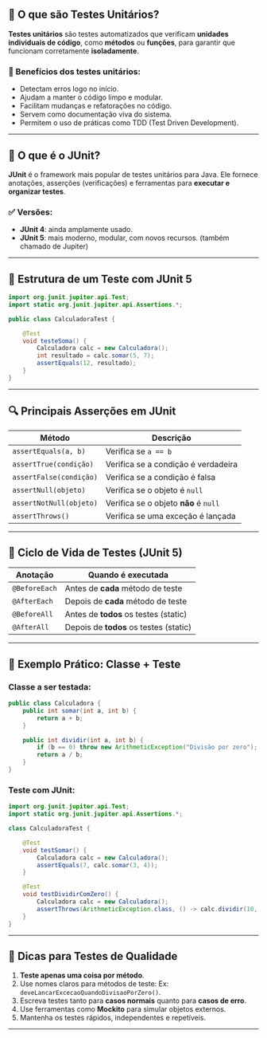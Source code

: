## 🧪 O que são Testes Unitários?

**Testes unitários** são testes automatizados que verificam **unidades individuais de código**, como **métodos** ou **funções**, para garantir que funcionam corretamente **isoladamente**.

### 📌 Benefícios dos testes unitários:

* Detectam erros logo no início.
* Ajudam a manter o código limpo e modular.
* Facilitam mudanças e refatorações no código.
* Servem como documentação viva do sistema.
* Permitem o uso de práticas como TDD (Test Driven Development).

---

## 🧰 O que é o JUnit?

**JUnit** é o framework mais popular de testes unitários para Java. Ele fornece anotações, asserções (verificações) e ferramentas para **executar e organizar testes**.

### ✅ Versões:

* **JUnit 4**: ainda amplamente usado.
* **JUnit 5**: mais moderno, modular, com novos recursos. (também chamado de Jupiter)

---

## 🧬 Estrutura de um Teste com JUnit 5

```java
import org.junit.jupiter.api.Test;
import static org.junit.jupiter.api.Assertions.*;

public class CalculadoraTest {

    @Test
    void testeSoma() {
        Calculadora calc = new Calculadora();
        int resultado = calc.somar(5, 7);
        assertEquals(12, resultado);
    }
}
```

---

## 🔍 Principais **Asserções** em JUnit

| Método                  | Descrição                             |
| ----------------------- | ------------------------------------- |
| `assertEquals(a, b)`    | Verifica se `a == b`                  |
| `assertTrue(condição)`  | Verifica se a condição é verdadeira   |
| `assertFalse(condição)` | Verifica se a condição é falsa        |
| `assertNull(objeto)`    | Verifica se o objeto é `null`         |
| `assertNotNull(objeto)` | Verifica se o objeto **não** é `null` |
| `assertThrows()`        | Verifica se uma exceção é lançada     |

---

## 📌 Ciclo de Vida de Testes (JUnit 5)

| Anotação      | Quando é executada                     |
| ------------- | -------------------------------------- |
| `@BeforeEach` | Antes de **cada** método de teste      |
| `@AfterEach`  | Depois de **cada** método de teste     |
| `@BeforeAll`  | Antes de **todos** os testes (static)  |
| `@AfterAll`   | Depois de **todos** os testes (static) |

---

## 🧪 Exemplo Prático: Classe + Teste

### Classe a ser testada:

```java
public class Calculadora {
    public int somar(int a, int b) {
        return a + b;
    }

    public int dividir(int a, int b) {
        if (b == 0) throw new ArithmeticException("Divisão por zero");
        return a / b;
    }
}
```

### Teste com JUnit:

```java
import org.junit.jupiter.api.Test;
import static org.junit.jupiter.api.Assertions.*;

class CalculadoraTest {

    @Test
    void testSomar() {
        Calculadora calc = new Calculadora();
        assertEquals(7, calc.somar(3, 4));
    }

    @Test
    void testDividirComZero() {
        Calculadora calc = new Calculadora();
        assertThrows(ArithmeticException.class, () -> calc.dividir(10, 0));
    }
}
```

---

## 🧪 Dicas para Testes de Qualidade

1. **Teste apenas uma coisa por método**.
2. Use nomes claros para métodos de teste:
   Ex: `deveLancarExcecaoQuandoDivisaoPorZero()`.
3. Escreva testes tanto para **casos normais** quanto para **casos de erro**.
4. Use ferramentas como **Mockito** para simular objetos externos.
5. Mantenha os testes rápidos, independentes e repetíveis.

---

